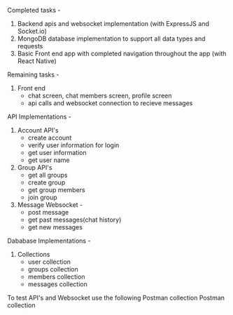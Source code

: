 Completed tasks - 
1. Backend apis and websocket implementation (with ExpressJS and Socket.io)
2. MongoDB database implementation to support all data types and requests
3. Basic Front end app with completed navigation throughout the app (with React Native)

Remaining tasks - 
1. Front end
   - chat screen, chat members screen, profile screen
   - api calls and websocket connection to recieve messages

API Implementations - 
1. Account API's
   - create account
   - verify user information for login
   - get user information
   - get user name
2. Group API's
   - get all groups
   - create group
   - get group members
   - join group
3. Message Websocket -
   - post message
   - get past messages(chat history)
   - get new messages

Dababase Implementations - 
1. Collections
   - user collection
   - groups collection
   - members collection
   - messages collection
  
To test API's and Websocket use the following Postman collection
Postman collection

